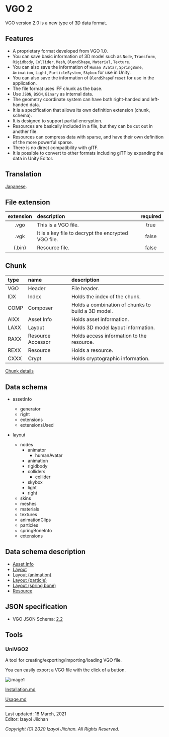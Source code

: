 # VGO 2

VGO version 2.0 is a new type of 3D data format.

## Features

- A proprietary format developed from VGO 1.0.
- You can save basic information of 3D model such as `Node`, `Transform`, `Rigidbody`, `Collider`, `Mesh`, `BlendShape`, `Material`, `Texture`.
- You can also save the information of `Human Avatar`, `SpringBone`, `Animation`, `Light`, `ParticleSystem`, `Skybox` for use in Unity.
- You can also save the information of `BlendShapePreset` for use in the application.
- The file format uses IFF chunk as the base.
- Use `JSON`, `BSON`, `Binary` as internal data.
- The geometry coordinate system can have both right-handed and left-handed data.
- It is a specification that allows its own definition extension (chunk, schema).
- It is designed to support partial encryption.
- Resources are basically included in a file, but they can be cut out in another file.
- Resources can compress data with sparse, and have their own definition of the more powerful sparse.
- There is no direct compatibility with glTF.
- It is possible to convert to other formats including glTF by expanding the data in Unity Editor.

## Translation

[Japanese](https://github.com/izayoijiichan/VGO2/blob/main/README.ja.md).

## File extension

|extension|description|required|
|:--:|:--|:--:|
|.vgo|This is a VGO file.|true|
|.vgk|It is a key file to decrypt the encrypted VGO file.|false|
|(.bin)|Resource file.|false|

## Chunk

|type|name|description|
|:--|:--|:--|
|VGO|Header|File header.|
|IDX|Index|Holds the index of the chunk.|
|COMP|Composer|Holds a combination of chunks to build a 3D model.|
|AIXX|Asset Info|Holds asset information.|
|LAXX|Layout|Holds 3D model layout information.|
|RAXX|Resource Accessor|Holds access information to the resource.|
|REXX|Resource|Holds a resource.|
|CXXX|Crypt|Holds cryptographic information.|

[Chunk details](https://github.com/izayoijiichan/VGO2/blob/main/Documentation~/VGO/instructions/chunk.md)

## Data schema

- assetInfo
  - generator
  - right
  - extensions
  - extensionsUsed

- layout
  - nodes
    - animator
      - humanAvatar
    - animation
    - rigidbody
    - colliders
      - collider
    - skybox
    - light
    - right
  - skins
  - meshes
  - materials
  - textures
  - animationClips
  - particles
  - springBoneInfo
  - extensions

## Data schema description

- [Asset Info](https://github.com/izayoijiichan/VGO2/blob/main/Documentation~/VGO/instructions/schema.assetInfo.json.md)
- [Layout](https://github.com/izayoijiichan/VGO2/blob/main/Documentation~/VGO/instructions/schema.layout.json.md)
- [Layout (animation)](https://github.com/izayoijiichan/VGO2/blob/main/Documentation~/VGO/instructions/schema.layout.animation.json.md)
- [Layout (particle)](https://github.com/izayoijiichan/VGO2/blob/main/Documentation~/VGO/instructions/schema.layout.particle.json.md)
- [Layout (spring bone)](https://github.com/izayoijiichan/VGO2/blob/main/Documentation~/VGO/instructions/schema.layout.springBoneInfo.json.md)
- [Resource](https://github.com/izayoijiichan/VGO2/blob/main/Documentation~/VGO/instructions/schema.resource.json.md)

## JSON specification

- VGO JSON Schema: [2.2](https://github.com/izayoijiichan/VGO2/tree/main/Documentation~/VGO/specification/2.2/schema)

## Tools

### UniVGO2

A tool for creating\/exporting\/importing\/loading VGO file.

You can easily export a VGO file with the click of a button.

![image1](https://github.com/izayoijiichan/vgo2/blob/main/Documentation~/UniVGO/Images/500_Export.png)

[Installation.md](https://github.com/izayoijiichan/VGO2/blob/main/Documentation~/UniVGO/Installation.md)

[Usage.md](https://github.com/izayoijiichan/VGO2/blob/main/Documentation~/UniVGO/Usage.md)

___
Last updated: 18 March, 2021  
Editor: Izayoi Jiichan

*Copyright (C) 2020 Izayoi Jiichan. All Rights Reserved.*
